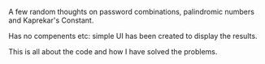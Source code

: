 A few random thoughts on password combinations, palindromic numbers and Kaprekar's Constant.

Has no compenents etc: simple UI has been created to display the results.

This is all about the code and how I have solved the problems.
